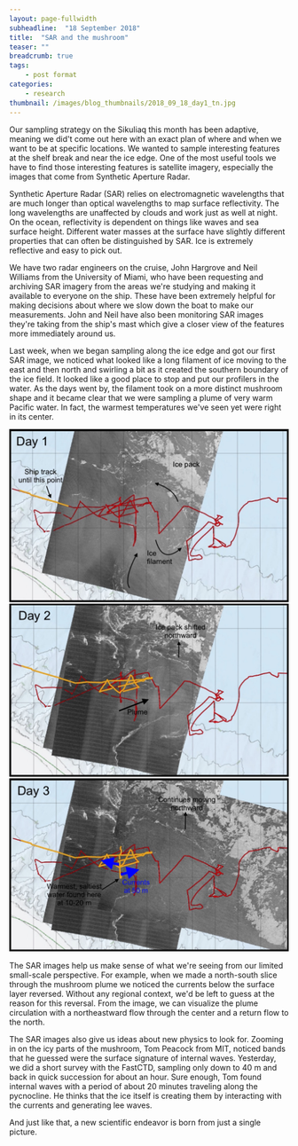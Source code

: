 ```yaml
---
layout: page-fullwidth
subheadline:  "18 September 2018"
title:  "SAR and the mushroom"
teaser: ""
breadcrumb: true
tags:
    - post format
categories:
    - research
thumbnail: /images/blog_thumbnails/2018_09_18_day1_tn.jpg
---
```


Our sampling strategy on the Sikuliaq this month has been adaptive, meaning we did't come out here with an exact plan of where and when we want to be at specific locations. We wanted to sample interesting features at the shelf break and near the ice edge. One of the most useful tools we have to find those interesting features is satellite imagery, especially the images that come from Synthetic Aperture Radar.

Synthetic Aperture Radar (SAR) relies on electromagnetic wavelengths that are much longer than optical wavelengths to map surface reflectivity. The long wavelengths are unaffected by clouds and work just as well at night. On the ocean, reflectivity is dependent on things like waves and sea surface height. Different water masses at the surface have slightly different properties that can often be distinguished by SAR. Ice is extremely reflective and easy to pick out.

We have two radar engineers on the cruise, John Hargrove and Neil Williams from the University of Miami, who have been requesting and archiving SAR imagery from the areas we're studying and making it available to everyone on the ship. These have been extremely helpful for making decisions about where we slow down the boat to make our measurements. John and Neil have also been monitoring SAR images they're taking from the ship's mast which give a closer view of the features more immediately around us.

Last week, when we began sampling along the ice edge and got our first SAR image, we noticed what looked like a long filament of ice moving to the east and then north and swirling a bit as it created the southern boundary of the ice field. It looked like a good place to stop and put our profilers in the water. As the days went by, the filament took on a more distinct mushroom shape and it became clear that we were sampling a plume of very warm Pacific water. In fact, the warmest temperatures we've seen yet were right in its center.

<img src="/assets/img/2018_09_18_day1.jpg" width="700">

<img src="/assets/img/2018_09_18_day2.jpg" width="700">

<img src="/assets/img/2018_09_18_day3.jpg" width="700">

The SAR images help us make sense of what we're seeing from our limited small-scale perspective. For example, when we made a north-south slice through the mushroom plume we noticed the currents below the surface layer reversed. Without any regional context, we'd be left to guess at the reason for this reversal. From the image, we can visualize the plume circulation with a northeastward flow through the center and a return flow to the north.

The SAR images also give us ideas about new physics to look for. Zooming in on the icy parts of the mushroom, Tom Peacock from MIT, noticed bands that he guessed were the surface signature of internal waves. Yesterday, we did a short survey with the FastCTD, sampling only down to 40 m and back in quick succession for about an hour. Sure enough, Tom found internal waves with a period of about 20 minutes traveling along the pycnocline. He thinks that the ice itself is creating them by interacting with the currents and generating lee waves.

And just like that, a new scientific endeavor is born from just a single picture.
